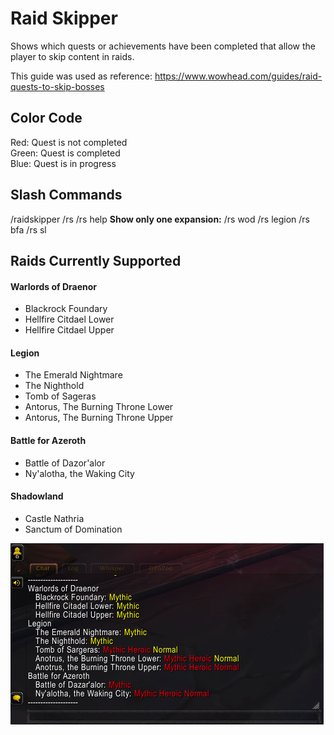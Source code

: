 # Raid Skipper

Shows which quests or achievements have been completed that
allow the player to skip content in raids.

This guide was used as reference:
https://www.wowhead.com/guides/raid-quests-to-skip-bosses

## Color Code

Red: Quest is not completed  
Green: Quest is completed  
Blue: Quest is in progress  

## Slash Commands

/raidskipper
/rs
/rs help
**Show only one expansion:**
/rs wod
/rs legion
/rs bfa
/rs sl

## Raids Currently Supported

#### Warlords of Draenor
  * Blackrock Foundary
  * Hellfire Citdael Lower
  * Hellfire Citdael Upper

#### Legion
  * The Emerald Nightmare
  * The Nighthold
  * Tomb of Sageras
  * Antorus, The Burning Throne Lower
  * Antorus, The Burning Throne Upper

#### Battle for Azeroth
  * Battle of Dazor'alor
  * Ny'alotha, the Waking City

#### Shadowland
  * Castle Nathria
  * Sanctum of Domination


![Example Screenshot](screenshot1.png?raw=true "Example Screenshot")

